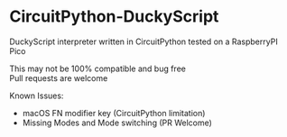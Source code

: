 # CircuitPython-DuckyScript
DuckyScript interpreter written in CircuitPython tested on a RaspberryPI Pico

This may not be 100% compatible and bug free  
Pull requests are welcome

Known Issues:
  - macOS FN modifier key (CircuitPython limitation)
  - Missing Modes and Mode switching (PR Welcome)
